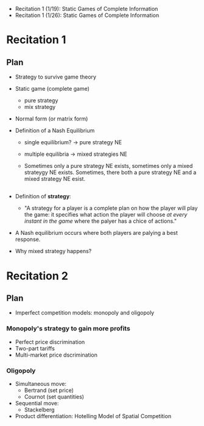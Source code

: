 + Recitation 1 (1/19): Static Games of Complete Information
+ Recitation 1 (1/26): Static Games of Complete Information


# Recitation 1

## Plan
+ Strategy to survive game theory

+ Static game (complete game)
	* pure strategy
	* mix strategy

+ Normal form (or matrix form)


+ Definition of a Nash Equilibrium
	* single equilibrium? -> pure strategy NE
	* multiple equilibria -> mixed strategies NE

	* Sometimes only a pure strategy NE exists, sometimes only a mixed strateygy NE exists. Sometimes, there both a pure strategy NE and a mixed strategy NE esist. 


## 
+ Definition of **strategy**:
	* "A strategy for a player is a complete plan on how the player will play the game: it specifies what action the player will choose *at every instant in the game* where the palyer has a chice of actions."

+ A Nash equilibrium occurs where both players are palying a best response. 


+ Why mixed strategy happens?


# Recitation 2

## Plan
+ Imperfect competition models: monopoly and oligopoly

### Monopoly's strategy to gain more profits
+ Perfect price discrimination
+ Two-part tariffs
+ Multi-market price dscrimination

### Oligopoly
+ Simultaneous move:
	+ Bertrand (set price)
	+ Cournot (set quantities)
+ Sequential move:
	+ Stackelberg
+ Product differentiation: Hotelling Model of Spatial Competition


